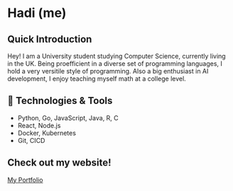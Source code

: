 # Hadi (me)

## Quick Introduction
Hey! I am a University student studying Computer Science, currently living in the UK. Being proefficient in a diverse set of programming
languages, I hold a very versitile style of programming. Also a big enthusiast in AI development, I enjoy
teaching myself math at a college level.

## 🔧 Technologies & Tools
- Python, Go, JavaScript, Java, R, C
- React, Node.js  
- Docker, Kubernetes
- Git, CICD

## Check out my website!
[My Portfolio](https://www.hadi-khan.com)
